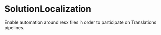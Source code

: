 # SolutionLocalization
Enable automation around resx files in order to participate on Translations pipelines. 
